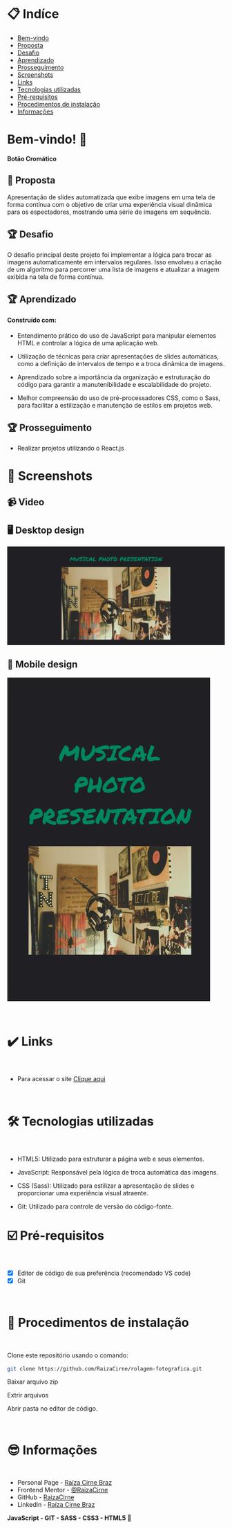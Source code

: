 # 📋 Indíce

- [Bem-vindo](#id01)
- [Proposta](#id02)
- [Desafio](#id03)
- [Aprendizado](#id04)
- [Prosseguimento](id05)
- [Screenshots](#id06)
- [Links](#id07)
- [Tecnologias utilizadas](#id08)
- [Pré-requisitos](#id09)
- [Procedimentos de instalação](#id010)
- [Informações](#id011)

# Bem-vindo! 👋 <a name="id01"></a>

**Botão Cromático**
<br />

## 🚀 Proposta <a name="id02"></a>

Apresentação de slides automatizada que exibe imagens em uma tela de forma contínua com o objetivo de criar uma experiência visual dinâmica para os espectadores, mostrando uma série de imagens em sequência.
<br />

## :trophy: Desafio <a name="#id03"></a>

O desafio principal deste projeto foi implementar a lógica para trocar as imagens automaticamente em intervalos regulares. Isso envolveu a criação de um algoritmo para percorrer uma lista de imagens e atualizar a imagem exibida na tela de forma contínua.

## :trophy: Aprendizado <a name="#id04"></a>

#### Construído com:

- Entendimento prático do uso de JavaScript para manipular elementos HTML e controlar a lógica de uma aplicação web.

- Utilização de técnicas para criar apresentações de slides automáticas, como a definição de intervalos de tempo e a troca dinâmica de imagens.

- Aprendizado sobre a importância da organização e estruturação do código para garantir a manutenibilidade e escalabilidade do projeto.

- Melhor compreensão do uso de pré-processadores CSS, como o Sass, para facilitar a estilização e manutenção de estilos em projetos web.

## :trophy: Prosseguimento <a name="id05"></a>

- Realizar projetos utilizando o React.js

# :camera_flash: Screenshots <a name="id06"></a>

## :video_camera: Video

<!-- inserir vídeo aqui -->

## :desktop_computer: Desktop design

![Design preview desktop](./assets/images/desktop.png)

## :iphone: Mobile design

![Design preview desktop](./assets/images/mobile.png)

<br />

# :heavy_check_mark: Links <a name="id07"></a>

<br />

- Para acessar o site [Clique aqui](#)

<br />

# 🛠 Tecnologias utilizadas <a name="id08"></a>

<br />

- HTML5: Utilizado para estruturar a página web e seus elementos.

- JavaScript: Responsável pela lógica de troca automática das imagens.

- CSS (Sass): Utilizado para estilizar a apresentação de slides e proporcionar uma experiência visual atraente.

- Git: Utilizado para controle de versão do código-fonte.
  <br />

# ☑️ Pré-requisitos <a name="id09"></a>

<br />

- [x] Editor de código de sua preferência (recomendado VS code)
- [x] Git

<br />

# 📝 Procedimentos de instalação <a name="id010"></a>

<br />

Clone este repositório usando o comando:

```bash
git clone https://github.com/RaizaCirne/rolagem-fotografica.git
```

Baixar arquivo zip

Extrir arquivos

Abrir pasta no editor de código.

<br />

# :sunglasses: Informações <a name="id011"></a>

<br />

- Personal Page - [Raíza Cirne Braz](#)
- Frontend Mentor - [@RaizaCirne](https://www.frontendmentor.io/profile/RaizaCirne)
- GitHub - [RaizaCirne](https://github.com/RaizaCirne)
- LinkedIn - [Raíza Cirne Braz](https://www.linkedin.com/in/ra%C3%ADzacirne/)

**JavaScript - GIT - SASS - CSS3 - HTML5** 🚀
